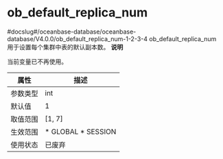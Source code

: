 ob_default_replica_num 
===========================================
#docslug#/oceanbase-database/oceanbase-database/V4.0.0/ob_default_replica_num-1-2-3-4
ob_default_replica_num 用于设置每个集群中表的默认副本数。
**说明**



当前变量已不再使用。


| **属性** |                                                   **描述**                                                   |
|--------|------------------------------------------------------------------------------------------------------------|
| 参数类型   | int                                                                                                        |
| 默认值    | 1                                                                                                          |
| 取值范围   | \[1, 7\]                                                                                                   |
| 生效范围   | * GLOBAL   * SESSION    |
| 使用状态   | 已废弃                                                                                                        |



